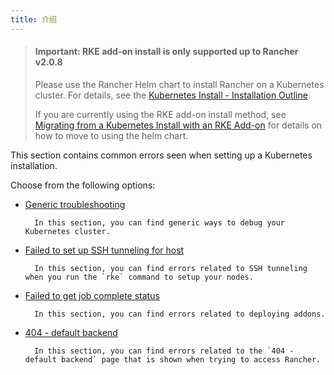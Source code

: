 ```yaml
---
title: 介绍
---
```


> #### **Important: RKE add-on install is only supported up to Rancher v2.0.8**
>
> Please use the Rancher Helm chart to install Rancher on a Kubernetes cluster. For details, see the [Kubernetes Install - Installation Outline](/docs/installation/k8s-install/#installation-outline).
>
> If you are currently using the RKE add-on install method, see [Migrating from a Kubernetes Install with an RKE Add-on](/docs/upgrades/upgrades/migrating-from-rke-add-on/) for details on how to move to using the helm chart.

This section contains common errors seen when setting up a Kubernetes installation.

Choose from the following options:

* [Generic troubleshooting](generic-troubleshooting/)

      	In this section, you can find generic ways to debug your Kubernetes cluster.

* [Failed to set up SSH tunneling for host]({{<baseurl>}}/rke/latest/en/troubleshooting/ssh-connectivity-errors/)

      	In this section, you can find errors related to SSH tunneling when you run the `rke` command to setup your nodes.

* [Failed to get job complete status](job-complete-status/)

      	In this section, you can find errors related to deploying addons.

* [404 - default backend](404-default-backend/)

      	In this section, you can find errors related to the `404 - default backend` page that is shown when trying to access Rancher.

